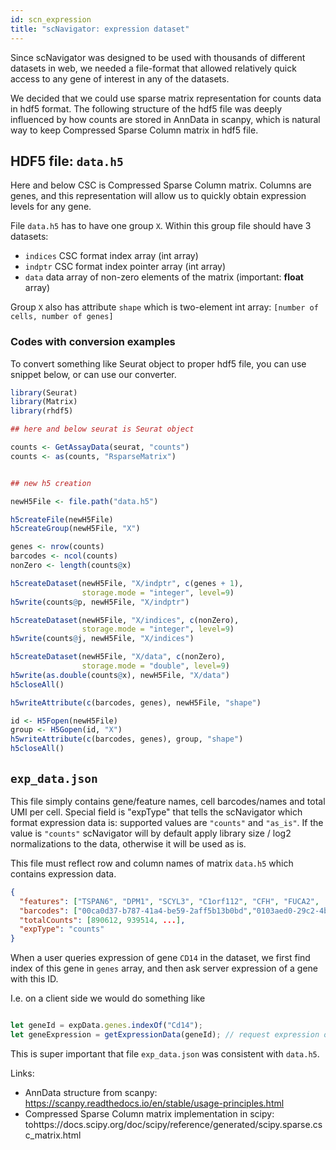 ```yaml
---
id: scn_expression
title: "scNavigator: expression dataset"
---
```


Since scNavigator was designed to be used with thousands of different datasets in web, we needed a file-format
that allowed relatively quick access to any gene of interest in any of the datasets.

We decided that we could use sparse matrix representation for counts data in hdf5 format.
The following structure of the hdf5 file was deeply influenced by how counts are stored in AnnData in scanpy,
which is natural way to keep Compressed Sparse Column matrix in hdf5 file.


## HDF5 file: `data.h5`

Here and below CSC is Compressed Sparse Column matrix. Columns are genes, and this representation will allow us to 
quickly obtain expression levels for any gene.

File `data.h5` has to have one group `X`. Within this group file should have 3 datasets:

* `indices` CSC format index array (int array)
* `indptr` CSC format index pointer array (int array)
* `data` data array of non-zero elements of the matrix (important: **float** array)

Group `X` also has attribute `shape` which is two-element int array: `[number of cells, number of genes]`



### Codes with conversion examples

To convert something like Seurat object to proper hdf5 file, you can use snippet below, or can use our converter.

```r
library(Seurat)
library(Matrix)
library(rhdf5)

## here and below seurat is Seurat object

counts <- GetAssayData(seurat, "counts")
counts <- as(counts, "RsparseMatrix")


## new h5 creation

newH5File <- file.path("data.h5")

h5createFile(newH5File)
h5createGroup(newH5File, "X")

genes <- nrow(counts)
barcodes <- ncol(counts)
nonZero <- length(counts@x)

h5createDataset(newH5File, "X/indptr", c(genes + 1),
                storage.mode = "integer", level=9)
h5write(counts@p, newH5File, "X/indptr")

h5createDataset(newH5File, "X/indices", c(nonZero),
                storage.mode = "integer", level=9)
h5write(counts@j, newH5File, "X/indices")

h5createDataset(newH5File, "X/data", c(nonZero),
                storage.mode = "double", level=9)
h5write(as.double(counts@x), newH5File, "X/data")
h5closeAll()

h5writeAttribute(c(barcodes, genes), newH5File, "shape")

id <- H5Fopen(newH5File)
group <- H5Gopen(id, "X")
h5writeAttribute(c(barcodes, genes), group, "shape")
h5closeAll()

```


## `exp_data.json`


This file simply contains gene/feature names, cell barcodes/names and total UMI per cell. 
Special field is "expType" that tells the scNavigator which format expression data is: supported values are `"counts"` 
and `"as_is"`. If the value is `"counts"` scNavigator will by default apply library size / log2 normalizations to the data,
otherwise it will be used as is.

This file must reflect row and column names of matrix `data.h5` which contains expression data.

```json
{
  "features": ["TSPAN6", "DPM1", "SCYL3", "C1orf112", "CFH", "FUCA2", ...],
  "barcodes": ["00ca0d37-b787-41a4-be59-2aff5b13b0bd","0103aed0-29c2-4b29-a02a-2b58036fe875", ... ],
  "totalCounts": [890612, 939514, ...],
  "expType": "counts"
}
```

When a user queries expression of gene `CD14` in the dataset, we first find index of this gene in `genes` array, and then ask server expression of a gene with this ID.

I.e. on a client side we would do something like

```js

let geneId = expData.genes.indexOf("Cd14");
let geneExpression = getExpressionData(geneId); // request expression of geneId from the server

```

This is super important that file `exp_data.json` was consistent with `data.h5`.

Links:

* AnnData structure from scanpy: https://scanpy.readthedocs.io/en/stable/usage-principles.html
* Compressed Sparse Column matrix implementation in scipy: tohttps://docs.scipy.org/doc/scipy/reference/generated/scipy.sparse.csc_matrix.html